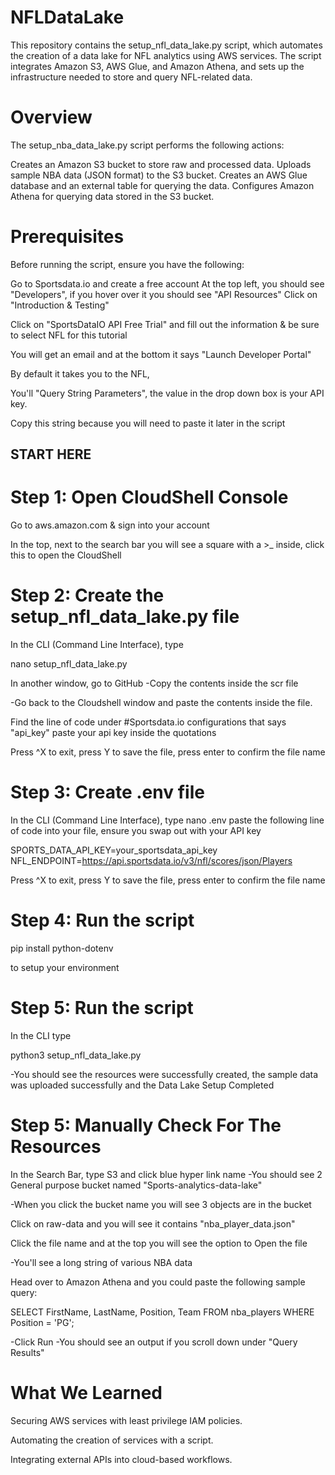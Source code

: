 # NFLDataLake
This repository contains the setup_nfl_data_lake.py script, which automates the creation of a data lake for NFL analytics using AWS services. The script integrates Amazon S3, AWS Glue, and Amazon Athena, and sets up the infrastructure needed to store and query NFL-related data.
# Overview
The setup_nba_data_lake.py script performs the following actions:

Creates an Amazon S3 bucket to store raw and processed data. Uploads sample NBA data (JSON format) to the S3 bucket. Creates an AWS Glue database and an external table for querying the data. Configures Amazon Athena for querying data stored in the S3 bucket.
# Prerequisites
Before running the script, ensure you have the following:

Go to Sportsdata.io and create a free account At the top left, you should see "Developers", if you hover over it you should see "API Resources" Click on "Introduction & Testing"

Click on "SportsDataIO API Free Trial" and fill out the information & be sure to select NFL for this tutorial

You will get an email and at the bottom it says "Launch Developer Portal"

By default it takes you to the NFL,


You'll "Query String Parameters", the value in the drop down box is your API key.

Copy this string because you will need to paste it later in the script
## START HERE
# Step 1: Open CloudShell Console
Go to aws.amazon.com & sign into your account

In the top, next to the search bar you will see a square with a >_ inside, click this to open the CloudShell
# Step 2: Create the setup_nfl_data_lake.py file
In the CLI (Command Line Interface), type

nano setup_nfl_data_lake.py

In another window, go to GitHub
-Copy the contents inside the scr file

-Go back to the Cloudshell window and paste the contents inside the file.

Find the line of code under #Sportsdata.io configurations that says "api_key" paste your api key inside the quotations

Press ^X to exit, press Y to save the file, press enter to confirm the file name
# Step 3: Create .env file
In the CLI (Command Line Interface), type
nano .env
paste the following line of code into your file, ensure you swap out with your API key

SPORTS_DATA_API_KEY=your_sportsdata_api_key
NFL_ENDPOINT=https://api.sportsdata.io/v3/nfl/scores/json/Players

Press ^X to exit, press Y to save the file, press enter to confirm the file name
# Step 4: Run the script
pip install python-dotenv

to setup your environment
# Step 5: Run the script
In the CLI type

python3 setup_nfl_data_lake.py

-You should see the resources were successfully created, the sample data was uploaded successfully and the Data Lake Setup Completed
# Step 5: Manually Check For The Resources
In the Search Bar, type S3 and click blue hyper link name
-You should see 2 General purpose bucket named "Sports-analytics-data-lake"

-When you click the bucket name you will see 3 objects are in the bucket

Click on raw-data and you will see it contains "nba_player_data.json"

Click the file name and at the top you will see the option to Open the file

-You'll see a long string of various NBA data

Head over to Amazon Athena and you could paste the following sample query:

SELECT FirstName, LastName, Position, Team
FROM nba_players
WHERE Position = 'PG';

-Click Run -You should see an output if you scroll down under "Query Results"
# What We Learned

Securing AWS services with least privilege IAM policies.

Automating the creation of services with a script.

Integrating external APIs into cloud-based workflows.
